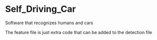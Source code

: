 # Self_Driving_Car
Software that recognizes humans and cars

The feature file is just extra code that can be added to the detection file
